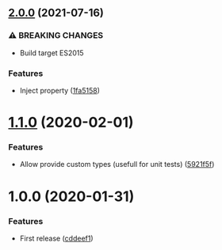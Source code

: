 ## [2.0.0](https://github.com/unlight/injectant/compare/v1.1.0...v2.0.0) (2021-07-16)


### ⚠ BREAKING CHANGES

* Build target ES2015

### Features

* Inject property ([1fa5158](https://github.com/unlight/injectant/commit/1fa5158dcd77250100b0a2adbca50f04c219b957))

# [1.1.0](https://github.com/unlight/injectant/compare/v1.0.0...v1.1.0) (2020-02-01)


### Features

* Allow provide custom types (usefull for unit tests) ([5921f5f](https://github.com/unlight/injectant/commit/5921f5f7fbe6cc00adb8fa5af153b15ade9f99e0))

# 1.0.0 (2020-01-31)


### Features

* First release ([cddeef1](https://github.com/unlight/injectant/commit/cddeef1e35726e0e1faa758db4cdb8c7013dbc65))
